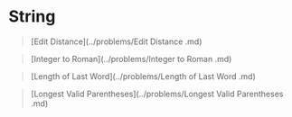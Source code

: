 # String

> [Edit Distance](../problems/Edit Distance .md)

> [Integer to Roman](../problems/Integer to Roman .md)

> [Length of Last Word](../problems/Length of Last Word .md)

> [Longest Valid Parentheses](../problems/Longest Valid Parentheses .md)
